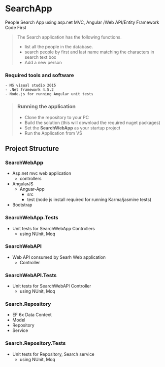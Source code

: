 # SearchApp
People Search App using asp.net MVC, Angular /Web API/Entity Framework Code First
> The Search application has the following functions.
>  * list all the people in the database.
>  * search people by first and last name matching the characters in search text box
>  * Add a new person

### Required tools and software
    - MS visual studio 2015 
    - .Net framework 4.5.2
    - Node.js for running Angular unit tests 

> ### Running the application
>   + Clone the repository to your PC
>   + Build the solution (this will download the required nuget packages)
>   + Set the **SearchWebApp** as your startup project
>   + Run the Application from VS

## Project Structure

### SearchWebApp
* Asp.net mvc web application
   * controllers
* AngularJS
   * Anguar-App
      * src
      * test (node js install required for running Karma/jasmine tests)
* Bootstrap

### SearchWebApp.Tests
- Unit tests for SearchWebApp Controllers
    - using NUnit, Moq


### SearchWebAPI
+ Web API consumed by Searh Web application
    + Controller
    
### SearchWebAPI.Tests
- Unit tests for SearchWebAPI Controller
    - using NUnit, Moq


### Search.Repository
- EF 6x Data Context
- Model
- Repository
- Service

    
### Search.Repository.Tests
- Unit tests for Repository, Search service
    - using NUnit, Moq

